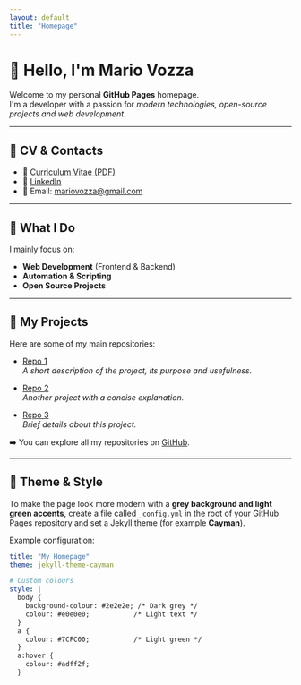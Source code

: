 ```yaml
---
layout: default
title: "Homepage"
---
```


# 👋 Hello, I'm Mario Vozza

Welcome to my personal **GitHub Pages** homepage.  
I'm a developer with a passion for _modern technologies, open-source projects and web development_.

---

## 📄 CV & Contacts

- 📑 [Curriculum Vitae (PDF)](cv.pdf)
- 💼 [LinkedIn](https://www.linkedin.com/in/mario-vozza-875417183/)
- 📧 Email: mariovozza@gmail.com  

---

## 🚀 What I Do

I mainly focus on:
- **Web Development** (Frontend & Backend)  
- **Automation & Scripting**  
- **Open Source Projects**  

---

## 📂 My Projects

Here are some of my main repositories:

- [Repo 1](https://github.com/your-username/repo1)  
  _A short description of the project, its purpose and usefulness._

- [Repo 2](https://github.com/your-username/repo2)  
  _Another project with a concise explanation._

- [Repo 3](https://github.com/your-username/repo3)  
  _Brief details about this project._

➡️ You can explore all my repositories on [GitHub](https://github.com/your-username).  

---

## 🎨 Theme & Style

To make the page look more modern with a **grey background and light green accents**, create a file called `_config.yml` in the root of your GitHub Pages repository and set a Jekyll theme (for example **Cayman**).  

Example configuration:

```yaml
title: "My Homepage"
theme: jekyll-theme-cayman

# Custom colours
style: |
  body {
    background-colour: #2e2e2e; /* Dark grey */
    colour: #e0e0e0;           /* Light text */
  }
  a {
    colour: #7CFC00;           /* Light green */
  }
  a:hover {
    colour: #adff2f;
  }
